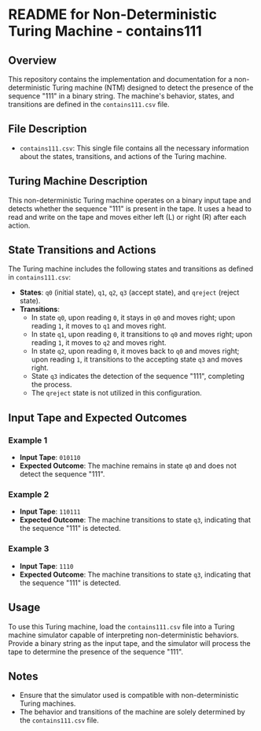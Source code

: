 # README for Non-Deterministic Turing Machine - contains111

## Overview

This repository contains the implementation and documentation for a non-deterministic Turing machine (NTM) designed to detect the presence of the sequence "111" in a binary string. The machine's behavior, states, and transitions are defined in the `contains111.csv` file.

## File Description

- `contains111.csv`: This single file contains all the necessary information about the states, transitions, and actions of the Turing machine.

## Turing Machine Description

This non-deterministic Turing machine operates on a binary input tape and detects whether the sequence "111" is present in the tape. It uses a head to read and write on the tape and moves either left (L) or right (R) after each action.

## State Transitions and Actions

The Turing machine includes the following states and transitions as defined in `contains111.csv`:

- **States**: `q0` (initial state), `q1`, `q2`, `q3` (accept state), and `qreject` (reject state).
- **Transitions**:
  - In state `q0`, upon reading `0`, it stays in `q0` and moves right; upon reading `1`, it moves to `q1` and moves right.
  - In state `q1`, upon reading `0`, it transitions to `q0` and moves right; upon reading `1`, it moves to `q2` and moves right.
  - In state `q2`, upon reading `0`, it moves back to `q0` and moves right; upon reading `1`, it transitions to the accepting state `q3` and moves right.
  - State `q3` indicates the detection of the sequence "111", completing the process.
  - The `qreject` state is not utilized in this configuration.

## Input Tape and Expected Outcomes

### Example 1

- **Input Tape**: `010110`
- **Expected Outcome**: The machine remains in state `q0` and does not detect the sequence "111".

### Example 2

- **Input Tape**: `110111`
- **Expected Outcome**: The machine transitions to state `q3`, indicating that the sequence "111" is detected.

### Example 3

- **Input Tape**: `1110`
- **Expected Outcome**: The machine transitions to state `q3`, indicating that the sequence "111" is detected.

## Usage

To use this Turing machine, load the `contains111.csv` file into a Turing machine simulator capable of interpreting non-deterministic behaviors. Provide a binary string as the input tape, and the simulator will process the tape to determine the presence of the sequence "111".

## Notes

- Ensure that the simulator used is compatible with non-deterministic Turing machines.
- The behavior and transitions of the machine are solely determined by the `contains111.csv` file.
